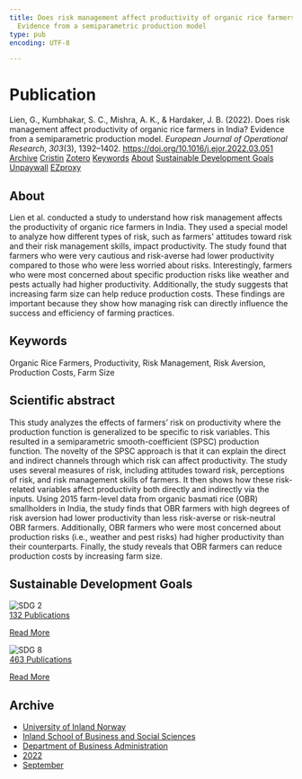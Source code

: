 ```yaml
---
title: Does risk management affect productivity of organic rice farmers in India?
  Evidence from a semiparametric production model
type: pub
encoding: UTF-8

---
```

<h1>Publication</h1>
<article id="csl-bib-container-GFGLS8FJ" class="csl-bib-container">
  <div class="csl-bib-body"> <div class="csl-entry">Lien, G., Kumbhakar, S. C., Mishra, A. K., &#38; Hardaker, J. B. (2022). Does risk management affect productivity of organic rice farmers in India? Evidence from a semiparametric production model. <i>European Journal of Operational Research</i>, <i>303</i>(3), 1392–1402. <a href="https://doi.org/10.1016/j.ejor.2022.03.051">https://doi.org/10.1016/j.ejor.2022.03.051</a></div> </div>
  <div class="csl-bib-buttons">
    <a href="#taxonomy-article-GFGLS8FJ" alt="archive" class="csl-bib-button">Archive</a>
    <a href="https://app.cristin.no/results/show.jsf?id=2050294" alt="Cristin" class="csl-bib-button">Cristin</a>
    <a href="http://zotero.org/groups/5881554/items/GFGLS8FJ" alt="Zotero" class="csl-bib-button">Zotero</a>
    <a href="#keywords-article-GFGLS8FJ" alt="keywords" class="csl-bib-button">Keywords</a>
    <a href="#about-article-GFGLS8FJ" alt="about_pub" class="csl-bib-button">About</a>
    <a href="#sdg-article-GFGLS8FJ" alt="sdg" class="csl-bib-button">Sustainable Development Goals</a>
    <a href="https://doi.org/10.1016/j.ejor.2022.03.051" alt="Unpaywall" class="csl-bib-button">Unpaywall</a>
    <a href="https://doi.org/10.1016/j.ejor.2022.03.051" alt="EZproxy" class="csl-bib-button">EZproxy</a>
  </div>
  <div id="csl-bib-meta-container-GFGLS8FJ"></div>
</article>
<div id="csl-bib-meta-GFGLS8FJ" class="csl-bib-meta">
  <article id="about-article-GFGLS8FJ" class="about_pub-article">
    <h1>About</h1>
    Lien et al. conducted a study to understand how risk management affects the productivity of organic rice farmers in India. They used a special model to analyze how different types of risk, such as farmers' attitudes toward risk and their risk management skills, impact productivity. The study found that farmers who were very cautious and risk-averse had lower productivity compared to those who were less worried about risks. Interestingly, farmers who were most concerned about specific production risks like weather and pests actually had higher productivity. Additionally, the study suggests that increasing farm size can help reduce production costs. These findings are important because they show how managing risk can directly influence the success and efficiency of farming practices.
  </article>
  <article id="keywords-article-GFGLS8FJ" class="keywords-article">
    <h1>Keywords</h1>
    Organic Rice Farmers, Productivity, Risk Management, Risk Aversion, Production Costs, Farm Size
  </article>
  <article id="abstract-article-GFGLS8FJ" class="abstract-article">
    <h1>Scientific abstract</h1>
    This study analyzes the effects of farmers’ risk on productivity where the production function is generalized to be specific to risk variables. This resulted in a semiparametric smooth-coefficient (SPSC) production function. The novelty of the SPSC approach is that it can explain the direct and indirect channels through which risk can affect productivity. The study uses several measures of risk, including attitudes toward risk, perceptions of risk, and risk management skills of farmers. It then shows how these risk-related variables affect productivity both directly and indirectly via the inputs. Using 2015 farm-level data from organic basmati rice (OBR) smallholders in India, the study finds that OBR farmers with high degrees of risk aversion had lower productivity than less risk-averse or risk-neutral OBR farmers. Additionally, OBR farmers who were most concerned about production risks (i.e., weather and pest risks) had higher productivity than their counterparts. Finally, the study reveals that OBR farmers can reduce production costs by increasing farm size.
  </article>
  <article id="sdg-article-GFGLS8FJ" class="sdg-article">
    <h1>Sustainable Development Goals</h1>
    <div class="sdg-container"><div id="sdg2" class="sdg">
        <img src="{{< params subfolder >}}images/sdg/sdg02_en.png" class="image" alt="SDG 2">
        <div class="sdg-overlay">
          <a href="{{< params subfolder >}}en/archive/?sdg=2#archive" class="sdg-publication-count"><span>132</span> Publications</a>
          <p><a href="https://sdgs.un.org/goals/goal2" class="sdg-read-more">Read More</a></p>
        </div>
      </div> <div id="sdg8" class="sdg">
        <img src="{{< params subfolder >}}images/sdg/sdg08_en.png" class="image" alt="SDG 8">
        <div class="sdg-overlay">
          <a href="{{< params subfolder >}}en/archive/?sdg=8#archive" class="sdg-publication-count"><span>463</span> Publications</a>
          <p><a href="https://sdgs.un.org/goals/goal8" class="sdg-read-more">Read More</a></p>
        </div>
      </div></div>
  </article>
  <article id="taxonomy-article-GFGLS8FJ" class="taxonomy-article">
    <h1>Archive</h1>
    <ul>
      <li><a href="{{< params subfolder >}}en/archive/?key=3DCRN523">University of Inland Norway</a></li>
      <li><a href="{{< params subfolder >}}en/archive/?key=DU8Q9LN9">Inland School of Business and Social Sciences</a></li>
      <li><a href="{{< params subfolder >}}en/archive/?key=3IQA89I8">Department of Business Administration</a></li>
      <li><a href="{{< params subfolder >}}en/archive/?key=6THNNMZZ">2022</a></li>
      <li><a href="{{< params subfolder >}}en/archive/?key=TU7ULHRJ">September</a></li>
    </ul>
  </article>
</div>
